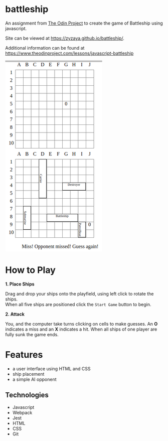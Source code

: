 # battleship
An assignment from [The Odin Project](https://www.theodinproject.com/) to create the game of Battleship using javascript.

Site can be viewed at https://zyzaya.github.io/battleship/.

Additional information can be found at https://www.theodinproject.com/lessons/javascript-battleship

![Board](doc/board.png)


# How to Play
**1. Place Ships**

Drag and drop your ships onto the playfield, using left click to rotate the ships.\
When all five ships are positioned click the <code>Start Game</code> button to begin.

**2. Attack**

You, and the computer take turns clicking on cells to make guesses. An **O** indicates a miss and an **X** indicates a hit. When all ships of one player are fully sunk the game ends.

# Features

- a user interface using HTML and CSS
- ship placement
- a simple AI opponent



## Technologies
- Javascript
- Webpack
- Jest
- HTML
- CSS
- Git